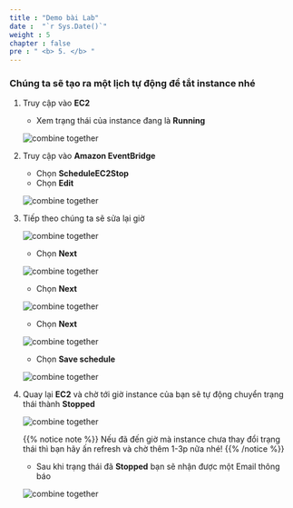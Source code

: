 ```yaml
---
title : "Demo bài Lab"
date :  "`r Sys.Date()`" 
weight : 5 
chapter : false
pre : " <b> 5. </b> "
---
```


### Chúng ta sẽ tạo ra một lịch tự động để tắt instance nhé

1. Truy cập vào **EC2**
    - Xem trạng thái của instance đang là **Running**

    ![combine together](/images/7-CombineTogether/0001.png?width=90pc)

2. Truy cập vào **Amazon EventBridge**

    - Chọn **ScheduleEC2Stop**
    - Chọn **Edit**

    ![combine together](/images/7-CombineTogether/0003.png?width=90pc)

3. Tiếp theo chúng ta sẽ sửa lại giờ

    ![combine together](/images/7-CombineTogether/0004.png?width=90pc)

    - Chọn **Next**

    ![combine together](/images/7-CombineTogether/0005.png?width=90pc)

    - Chọn **Next**

    ![combine together](/images/7-CombineTogether/0006.png?width=90pc)

    - Chọn **Next**

    ![combine together](/images/7-CombineTogether/0007.png?width=90pc)

    - Chọn **Save schedule**

    ![combine together](/images/7-CombineTogether/0008.png?width=90pc)

4. Quay lại **EC2** và chờ tới giờ instance của bạn sẽ tự động chuyển trạng thái thành **Stopped**

    ![combine together](/images/7-CombineTogether/0009.png?width=90pc)

    {{% notice note %}}
   Nếu đã đến giờ mà instance chưa thay đổi trạng thái thì bạn hãy ấn refresh và chờ thêm 1-3p nữa nhé!
    {{% /notice %}}

    - Sau khi trạng thái đã **Stopped** bạn sẽ nhận được một Email thông báo

    ![combine together](/images/7-CombineTogether/0010.png?width=90pc)